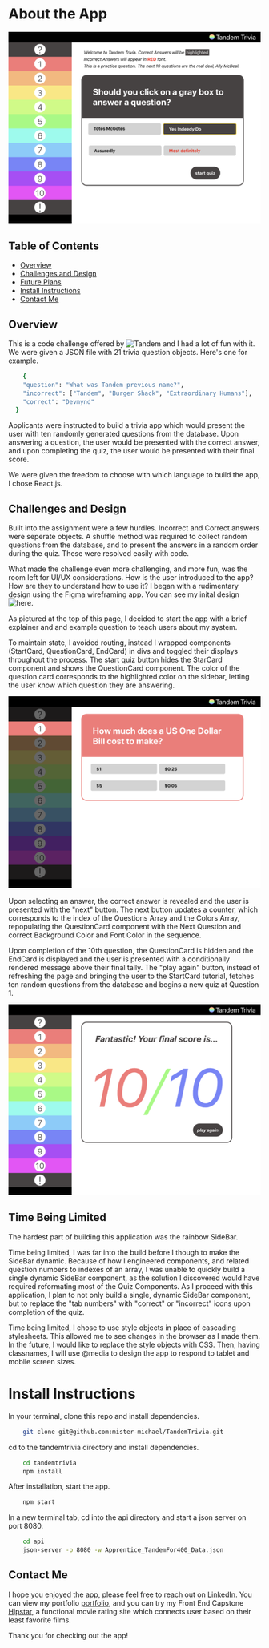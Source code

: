 # About the App
![StartCard](src/assets/StartCard.png)

## Table of Contents
  * [Overview](#overview)
  * [Challenges and Design](#challenges-and-design)
  * [Future Plans](#time-being-limited)
  * [Install Instructions](#install-instructions)
  * [Contact Me](#contact-me)

## Overview
This is a code challenge offered by ![Tandem](https://madeintandem.com/) and I had a lot of fun with it. We were given a JSON file with 21 trivia question objects. Here's one for example.

```sh
    {
    "question": "What was Tandem previous name?",
    "incorrect": ["Tandem", "Burger Shack", "Extraordinary Humans"],
    "correct": "Devmynd"
  }
```

Applicants were instructed to build a trivia app which would present the user with ten randomly generated questions from the database. Upon answering a question, the user would be presented with the correct answer, and upon completing the quiz, the user would be presented with their final score.

We were given the freedom to choose with which language to build the app, I chose React.js.

## Challenges and Design

Built into the assignment were a few hurdles. Incorrect and Correct answers were seperate objects. A shuffle method was required to collect random questions from the database, and to present the answers in a random order during the quiz. These were resolved easily with code.

What made the challenge even more challenging, and more fun, was the room left for UI/UX considerations. How is the user introduced to the app? How are they to understand how to use it? I began with a rudimentary design using the Figma wireframing app. You can see my inital design ![here](https://www.figma.com/file/mc2V813T0JTI2aOWRKALgz/TandemTrivia?node-id=0%3A1).

As pictured at the top of this page, I decided to start the app with a brief explainer and and example question to teach users about my system.

To maintain state, I avoided routing, instead I wrapped components (StartCard, QuestionCard, EndCard) in divs and toggled their displays throughout the process. The start quiz button hides the StarCard component and shows the QuestionCard component. The color of the question card corresponds to the highlighted color on the sidebar, letting the user know which question they are answering. 

![QuestionCard](src/assets/QuestionCard1.png)

Upon selecting an answer, the correct answer is revealed and the user is presented with the "next" button. The next button updates a counter, which corresponds to the index of the Questions Array and the Colors Array, repopulating the QuestionCard component with the Next Question and correct Background Color and Font Color in the sequence.

Upon completion of the 10th question, the QuestionCard is hidden and the EndCard is displayed and the user is presented with a conditionally rendered message above their final tally. The "play again" button, instead of refreshing the page and bringing the user to the StartCard tutorial, fetches ten random questions from the database and begins a new quiz at Question 1.

![EndCard](src/assets/EndCard.png)

## Time Being Limited

The hardest part of building this application was the rainbow SideBar. 

Time being limited, I was far into the build before I though to make the SideBar dynamic. Because of how I engineered components, and related question numbers to indexes of an array, I was unable to quickly build a single dynamic SideBar component, as the solution I discovered would have required reformating most of the Quiz Components. As I proceed with this application, I plan to not only build a single, dynamic SideBar component, but to replace the "tab numbers" with "correct" or "incorrect" icons upon completion of the quiz.

Time being limited, I chose to use style objects in place of cascading stylesheets. This allowed me to see changes in the browser as I made them. In the future, I would like to replace the style objects with CSS. Then, having classnames, I will use @media to design the app to respond to tablet and mobile screen sizes.

# Install Instructions

In your terminal, clone this repo and install dependencies.
```sh
    git clone git@github.com:mister-michael/TandemTrivia.git
```
cd to the tandemtrivia directory and install dependencies.
```sh
    cd tandemtrivia
    npm install
```
After installation, start the app.
```sh
    npm start
```
In a new terminal tab, cd into the api directory and start a json server on port 8080.
```sh
    cd api
    json-server -p 8080 -w Apprentice_TandemFor400_Data.json
```

## Contact Me

I hope you enjoyed the app, please feel free to reach out on [LinkedIn](https://www.linkedin.com/in/michaelclarknashville/). You can view my portfolio [portfolio](https://www.michaelclarknashville.com/), and you can try my Front End Capstone [Hipstar](https://www.hipstar.app), a functional movie rating site which connects user based on their least favorite films.

Thank you for checking out the app!








